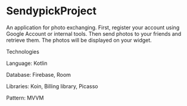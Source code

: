 # SendypickProject
An application for photo exchanging. First, register your account using Google Account or internal tools. Then send photos to your friends and retrieve them. The photos will be displayed on your widget.


Technologies

Language: Kotlin

Database: Firebase, Room

Libraries: Koin, Billing library, Picasso

Pattern: MVVM

